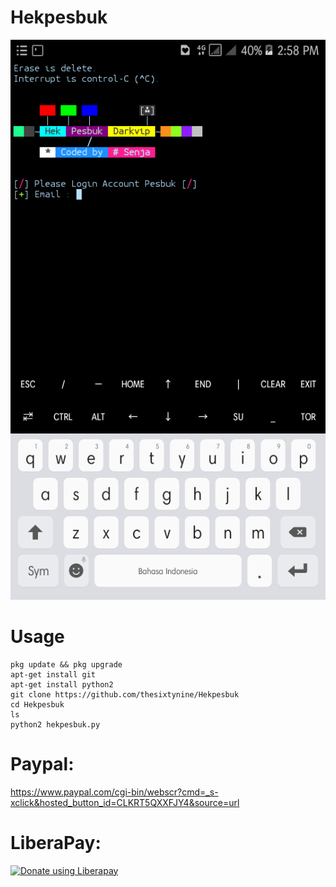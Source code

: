 # Hekpesbuk
![](./images/Screenshoot.png)
# Usage
```
pkg update && pkg upgrade
apt-get install git
apt-get install python2
git clone https://github.com/thesixtynine/Hekpesbuk
cd Hekpesbuk
ls
python2 hekpesbuk.py
```
# Paypal:
https://www.paypal.com/cgi-bin/webscr?cmd=_s-xclick&hosted_button_id=CLKRT5QXXFJY4&source=url
# LiberaPay:
<noscript><a href="https://liberapay.com/thesixtynine/donate"><img alt="Donate using Liberapay" src="https://liberapay.com/assets/widgets/donate.svg"></a></noscript>
